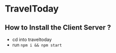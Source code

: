 # TravelToday

## How to Install the Client Server ?

- cd into traveltoday
- run ```npm i && npm start``` 
